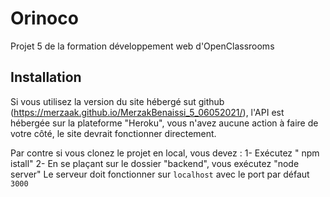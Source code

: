 
# Orinoco

Projet 5 de la formation développement web d'OpenClassrooms

## Installation

Si vous utilisez la version du site hébergé sut github
(https://merzaak.github.io/MerzakBenaissi_5_06052021/), 
l'API est hébergée sur la plateforme "Heroku", 
vous n'avez aucune action à faire de votre côté,
le site devrait fonctionner directement.

Par contre si vous clonez le projet en local, vous devez : 
1- Exécutez " npm istall"
2- En se plaçant sur le dossier "backend", vous exécutez "node server"
Le serveur doit fonctionner sur `localhost` avec le port par défaut` 3000`
